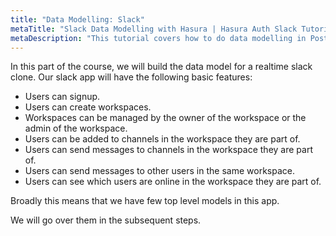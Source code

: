 ```yaml
---
title: "Data Modelling: Slack"
metaTitle: "Slack Data Modelling with Hasura | Hasura Auth Slack Tutorial"
metaDescription: "This tutorial covers how to do data modelling in Postgres and create tables using Hasura console for a Slack Clone"
---
```


In this part of the course, we will build the data model for a realtime slack clone. Our slack app will have the following basic features:

- Users can signup.
- Users can create workspaces.
- Workspaces can be managed by the owner of the workspace or the admin of the workspace.
- Users can be added to channels in the workspace they are part of.
- Users can send messages to channels in the workspace they are part of.
- Users can send messages to other users in the same workspace.
- Users can see which users are online in the workspace they are part of.

Broadly this means that we have few top level models in this app.

We will go over them in the subsequent steps.
